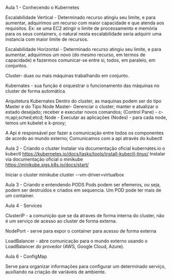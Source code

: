 Aula 1 - Conhecendo o Kubernetes

Escalabilidade Vertical - Determinado recurso atingiu seu limite, e para aumentar, adquirimos um recurso com maior capacidade e que atenda aos requisitos. Ex:
se uma EC2 atingir o limite de processamento e memória para os seus containers, o natural nesta escalabilidade seria adquirir uma instancia com maior limite de recursos.

Escalabilidade Horizontal - Determinado recurso atingiu seu limite, e para aumentar, adquirimos um novo (do mesmo recurso, em termos de capacidade) e fazermos comunicar-se entre si, todos, em paralelo, em conjuntos.

Cluster- duas ou mais máquinas trabalhando em conjunto.

Kubernates - sua função é orquestrar o funcionamento das máquinas no cluster de forma automática.

Arquitetura Kubernates
Dentro do cluster, as maquinas podem ser do tipo Master e do Tipo Node
Master- Gerenciar o cluster; manter e atualizar o estado desejado; receber e executar novos comandos;
	(Control Pane) - c-m;api;sched;etcd;
Node - Executar as aplicações
	(Nodes) - para cada node, temos um kubelet e k-proxy;
	
A Api é responsável por fazer a comunicação entre todos os componentes de acordo ao mundo externo;
Comunicamos com a api através do kubectl

Aula 2 - Criando o cluster
Instalar via documentação oficial kubernates.io o kubectl https://kubernetes.io/docs/tasks/tools/install-kubectl-linux/
Instalar via documentação oficial o minikube https://minikube.sigs.k8s.io/docs/start/

Iniciar o cluster
minikube cluster --vm-driver=virtualbox

Aula 3 - Criando e entendendo PODS
Pods podem ser efemeros, ou seja, podem ser destruidos e criados em sequencia. Um POD pode ter mais de um container.

Aula 4 - Services

ClusterIP - a comunição que se da atraves de forma interna do cluster, não é um serviço de acesso ao cluster de forma externa.

NodePort - serve para expor o container para acesso de forma externa

LoadBalancer - abre comunicação para o mundo externo usando o LoadBalancer do provedor (AWS, Google Cloud, Azure).

Aula 6 - ConfigMap

Serve para organizar informações para configurar um determinado serviço, auxiliando na criação de variáveis de ambiente.
